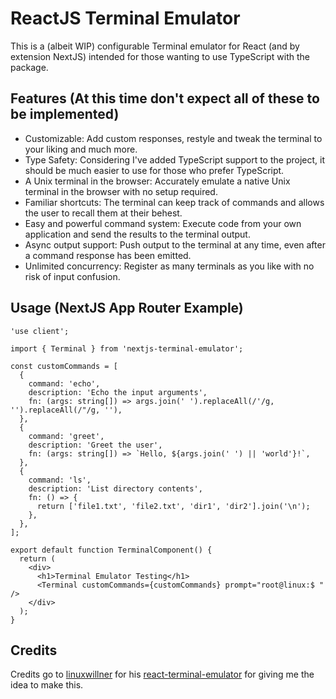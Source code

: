# ReactJS Terminal Emulator

This is a (albeit WIP) configurable Terminal emulator for React (and by extension NextJS) intended for those wanting to use TypeScript with the package.

## Features (At this time don't expect all of these to be implemented)

- Customizable: Add custom responses, restyle and tweak the terminal to your liking and much more.
- Type Safety: Considering I've added TypeScript support to the project, it should be much easier to use for those who prefer TypeScript.
- A Unix terminal in the browser: Accurately emulate a native Unix terminal in the browser with no setup required.
- Familiar shortcuts: The terminal can keep track of commands and allows the user to recall them at their behest.
- Easy and powerful command system: Execute code from your own application and send the results to the terminal output.
- Async output support: Push output to the terminal at any time, even after a command response has been emitted.
- Unlimited concurrency: Register as many terminals as you like with no risk of input confusion.

## Usage (NextJS App Router Example)

```tsx
'use client';

import { Terminal } from 'nextjs-terminal-emulator';

const customCommands = [
  {
    command: 'echo',
    description: 'Echo the input arguments',
    fn: (args: string[]) => args.join(' ').replaceAll(/'/g, '').replaceAll(/"/g, ''),
  },
  {
    command: 'greet',
    description: 'Greet the user',
    fn: (args: string[]) => `Hello, ${args.join(' ') || 'world'}!`,
  },
  {
    command: 'ls',
    description: 'List directory contents',
    fn: () => {
      return ['file1.txt', 'file2.txt', 'dir1', 'dir2'].join('\n');
    },
  },
];

export default function TerminalComponent() {
  return (
    <div>
      <h1>Terminal Emulator Testing</h1>
      <Terminal customCommands={customCommands} prompt="root@linux:$ " />
    </div>
  );
}
```

## Credits

Credits go to [linuxwillner](https://github.com/linuswillner) for his [react-terminal-emulator](https://github.com/linuswillner/react-terminal-emulator) for giving me the idea to make this.
